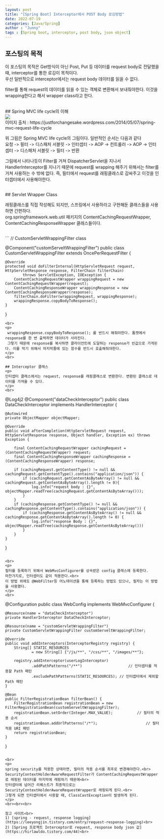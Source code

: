 ```yaml
---
layout: post
title: "[Spring Boot] Interceptor에서 POST Body 로깅방법"
date: 2022-07-19
categories: [Java/Spring]
author : "Junny"
tags : [Spring boot, interceptor, post body, json object]
---
```

## 포스팅의 목적

<p>
이 포스팅의 목적은 Get방식이 아닌 Post, Put 등 데이터를 request body로 전달했을 때, interceptor를 통한 로깅이 목적이다.<br>
우선 일반적으로 interceptor에서는 request body 데이터를 읽을 수 없다.
</p>

<p>
filter를 통해 request의 데이터를 읽을 수 있는 객체로 변환해서 보내줘야한다.
이것을 wrapping한다고 해서 wrapper class라고 한다.
</p>
<br>
## Spring MVC life cycle의 이해

<br>
<img src="https://justforchangesake.files.wordpress.com/2014/05/spring-request-lifecycle.jpg">
<br>이미지 출처 : https://justforchangesake.wordpress.com/2014/05/07/spring-mvc-request-life-cycle

<p>
위 그림은 Spring MVC life cycle의 그림이다. 일반적인 순서는 다음과 같다<br>
요청 -> 필터 -> 디스패처 서블릿 -> 인터셉터 -> AOP -> 컨트롤러 -> AOP -> 인터셉터 -> 디스패처 서블릿 -> 필터 -> 반환
</p>

<p>
그림에서 나타나듯이 Filter를 거쳐 DispatcherServlet을 지나서 HandlerInterceptor를 지나기 때문에
request를 wrapping 해주기 위해서는 filter를 거쳐 사용하는 수 밖에 없다.
즉, 필터에서 request를 래핑클래스로 감싸주고 이것을 인터셉터에서 사용해야한다.
</p>
<br>
## Servlet Wrapper Class
<p>
래핑클래스를 직접 작성해도 되지만, 스프링에서 사용하라고 구현해둔 클래스들을 사용하면 간편하다.<br>
org.springframework.web.util 패키지의 ContentCachingRequestWrapper, ContentCachingResponseWrapper 클래스들이다.
</p>
<br>
```
// CustomServletWrappingFilter class

@Component("customServeltWrappingFilter")
public class CustomServletWrappingFilter extends OncePerRequestFilter {

    @Override
    protected void doFilterInternal(HttpServletRequest request, HttpServletResponse response, FilterChain filterChain)
            throws ServletException, IOException {
        ContentCachingRequestWrapper wrappingRequest = new ContentCachingRequestWrapper(request);
        ContentCachingResponseWrapper wrappingResponse = new ContentCachingResponseWrapper(response);
        filterChain.doFilter(wrappingRequest, wrappingResponse);
        wrappingResponse.copyBodyToResponse();
    }

}
```
<br>
<p>
 wrappingResponse.copyBodyToResponse(); 를 반드시 해줘야한다. 톰캣에서 response를 한 번 출력하면 데이터가 사라진다. 
 그렇기 때문에 response를 복사하면 클라이언트에 도달하는 response가 빈값으로 가게된다. 이를 막기 위해서 마지막줄에 있는 함수를 반드시 호출해줘야한다.
</p>
<br>

## Interceptor 클래스
<p>
인터셉터 클래스에서는 request, response를 래핑클래스로 변환한다. 변환된 클래스로 데이터를 가져올 수 있다.
</p>
<br>
```
@Log4j2
@Component("dataCheckInterceptor")
public class DataCheckInterceptor implements HandlerInterceptor {

    @Autowired
    private ObjectMapper objectMapper;

    @Override
    public void afterCompletion(HttpServletRequest request, HttpServletResponse response, Object handler, Exception ex) throws Exception {
    
        final ContentCachingRequestWrapper cachingRequest = (ContentCachingRequestWrapper) request;
        final ContentCachingResponseWrapper cachingResponse = (ContentCachingResponseWrapper) response;

        if (cachingRequest.getContentType() != null && cachingRequest.getContentType().contains("application/json")) {
            if (cachingRequest.getContentAsByteArray() != null && cachingRequest.getContentAsByteArray().length != 0){
                log.info("request body : {}", objectMapper.readTree(cachingRequest.getContentAsByteArray()));
            }
        }
        if (cachingResponse.getContentType() != null && cachingResponse.getContentType().contains("application/json")) {
            if (cachingResponse.getContentAsByteArray() != null && cachingResponse.getContentAsByteArray().length != 0) {
                log.info("response Body : {}", objectMapper.readTree(cachingResponse.getContentAsByteArray()))
            }
        }
    }
}
```

<br>
<p>
필터를 등록하기 위해서 WebMvcConfigurer를 상속받은 config 클래스에 등록한다.
마찬가지로, 인터셉터도 같이 적용한다.<br>
이 방법 외에도 @WebFilter등 어노테이션을 통해 등록하는 방법도 있으나, 필자는 이 방법을 사용했다.
</p>
<br>
```

@Configuration
public class WebConfig implements WebMvcConfigurer {

    @Resource(name = "dataCheckInterceptor")
    private HandlerInterceptor DataCheckInterceptor;

    @Resource(name = "customServletWrappingFilter")
    private CustomServletWrappingFilter customServeltWrappingFilter;

    @Override
    public void addInterceptors(InterceptorRegistry registry) {
        String[] STATIC_RESOURCES
                = new String[] {"/js/**", "/css/**", "/images/**"};

        registry.addInterceptor(userLogInterceptor)
                .addPathPatterns("/**")						// 인터셉터를 적용할 Path 패턴
                .excludePathPatterns(STATIC_RESOURCES);	// 인터셉터에서 제외할 Path 패턴
    }

    @Bean
    public FilterRegistrationBean filterBean() {
        FilterRegistrationBean registrationBean = new FilterRegistrationBean(customServeltWrappingFilter);
        registrationBean.setOrder(Integer.MAX_VALUE);			// 필터의 적용 순서
        registrationBean.addUrlPatterns("/*"); 						// 필터 적용 URI 패턴
        return registrationBean;
    }
}

```

<br>
<p>
spring security를 적용한 상태라면, 필터의 적용 순서를 최후로 변경해야한다.<br>
SecurityContextHolderAwareRequestFilter가 ContentCachingRequestWrapper로 래핑된 데이터를 마지막에 래핑하기 때문에<br>
인터셉터에 넘어간 리퀘스트가 최종적으로는 SecurityContextHolderAwareRequestWrapper로 래핑되게 된다.<br>
그렇게 되면 인터셉터에서 사용할 때, ClassCastException이 발생하게 된다.
</p>
<br><br><br>

참고 사이트<br>
1) [spring - request, response logging](https://leeyongjin.tistory.com/entry/request-response-logging)<br>
2) [Spring 프로젝트 Interceptor로 request, response body json 값](https://hirlawldo.tistory.com/44)<br>

